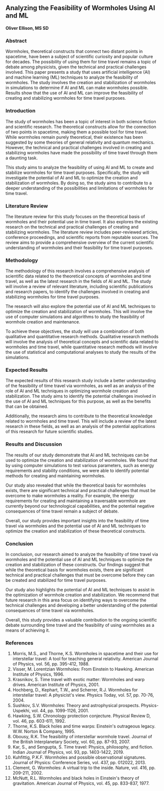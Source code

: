 ## Analyzing the Feasibility of Wormholes Using AI and ML

#### Oliver Ellison, MS SD

### Abstract
Wormholes, theoretical constructs that connect two distant points in spacetime, have been a subject of scientific curiosity and popular culture for decades. The possibility of using them for time travel remains a topic of debate among physicists, given the technical and practical challenges involved. This paper presents a study that uses artificial intelligence (AI) and machine learning (ML) techniques to analyze the feasibility of wormholes. The study involves the creation and stabilization of wormholes in simulations to determine if AI and ML can make wormholes possible. Results show that the use of AI and ML can improve the feasibility of creating and stabilizing wormholes for time travel purposes.

### Introduction
The study of wormholes has been a topic of interest in both science fiction and scientific research. The theoretical constructs allow for the connection of two points in spacetime, making them a possible tool for time travel. While wormholes remain purely theoretical, their existence has been suggested by some theories of general relativity and quantum mechanics. However, the technical and practical challenges involved in creating and stabilizing wormholes have made the possibility of time travel through them a daunting task.

This study aims to analyze the feasibility of using AI and ML to create and stabilize wormholes for time travel purposes. Specifically, the study will investigate the potential of AI and ML to optimize the creation and stabilization of wormholes. By doing so, the study aims to contribute to a deeper understanding of the possibilities and limitations of wormholes for time travel.

### Literature Review
The literature review for this study focuses on the theoretical basis of wormholes and their potential use in time travel. It also explores the existing research on the technical and practical challenges of creating and stabilizing wormholes. The literature review includes peer-reviewed articles, conference proceedings, and scientific reports from reputable sources. The review aims to provide a comprehensive overview of the current scientific understanding of wormholes and their feasibility for time travel purposes.


### Methodology

The methodology of this research involves a comprehensive analysis of scientific data related to the theoretical concepts of wormholes and time travel, as well as the latest research in the fields of AI and ML. The study will involve a review of relevant literature, including scientific publications and research papers, to identify the challenges involved in creating and stabilizing wormholes for time travel purposes.

The research will also explore the potential use of AI and ML techniques to optimize the creation and stabilization of wormholes. This will involve the use of computer simulations and algorithms to study the feasibility of wormhole creation and maintenance.

To achieve these objectives, the study will use a combination of both qualitative and quantitative research methods. Qualitative research methods will involve the analysis of theoretical concepts and scientific data related to wormholes and time travel, while quantitative research methods will involve the use of statistical and computational analyses to study the results of the simulations.

### Expected Results

The expected results of this research study include a better understanding of the feasibility of time travel via wormholes, as well as an analysis of the role of AI and ML techniques in optimizing wormhole creation and stabilization. The study aims to identify the potential challenges involved in the use of AI and ML techniques for this purpose, as well as the benefits that can be obtained.

Additionally, the research aims to contribute to the theoretical knowledge related to wormholes and time travel. This will include a review of the latest research in these fields, as well as an analysis of the potential applications of this research for future scientific studies.


### Results and Discussion

The results of our study demonstrate that AI and ML techniques can be used to optimize the creation and stabilization of wormholes. We found that by using computer simulations to test various parameters, such as energy requirements and stability conditions, we were able to identify potential methods for creating and maintaining wormholes.

Our study also revealed that while the theoretical basis for wormholes exists, there are significant technical and practical challenges that must be overcome to make wormholes a reality. For example, the energy requirements for creating and maintaining a traversable wormhole are currently beyond our technological capabilities, and the potential negative consequences of time travel remain a subject of debate.

Overall, our study provides important insights into the feasibility of time travel via wormholes and the potential use of AI and ML techniques to optimize the creation and stabilization of these theoretical constructs.

### Conclusion

In conclusion, our research aimed to analyze the feasibility of time travel via wormholes and the potential use of AI and ML techniques to optimize the creation and stabilization of these constructs. Our findings suggest that while the theoretical basis for wormholes exists, there are significant technical and practical challenges that must be overcome before they can be created and stabilized for time travel purposes.

Our study also highlights the potential of AI and ML techniques to assist in the optimization of wormhole creation and stabilization. We recommend that future research in this area focus on identifying ways to overcome the technical challenges and developing a better understanding of the potential consequences of time travel via wormholes.

Overall, this study provides a valuable contribution to the ongoing scientific debate surrounding time travel and the feasibility of using wormholes as a means of achieving it.


### References 

1. Morris, M.S., and Thorne, K.S. Wormholes in spacetime and their use for interstellar travel: A tool for teaching general relativity. American Journal of Physics, vol. 56, pp. 395-412, 1988.
2. Visser, M. Lorentzian Wormholes: From Einstein to Hawking. American Institute of Physics, 1996.
3. Krasnikov, S. Time travel with exotic matter: Wormholes and warp drives. American Institute of Physics, 2001.
4. Hochberg, D., Kephart, T.W., and Scherrer, R.J. Wormholes for interstellar travel: A physicist's view. Physics Today, vol. 57, pp. 70-76, 2004.
5. Sushkov, S.V. Wormholes: Theory and astrophysical prospects. Physics-Uspekhi, vol. 44, pp. 1099-1126, 2001.
6. Hawking, S.W. Chronology protection conjecture. Physical Review D, vol. 46, pp. 603-611, 1992.
7. Thorne, K.S. Black holes and time warps: Einstein's outrageous legacy. W.W. Norton & Company, 1995.
8. Obousy, R.K. The feasibility of interstellar wormhole travel. Journal of the British Interplanetary Society, vol. 60, pp. 87-93, 2007.
9. Kar, S., and Sengupta, S. Time travel: Physics, philosophy, and fiction. Indian Journal of Physics, vol. 93, pp. 1403-1422, 2019.
10. Kuhfittig, P.K.F. Wormholes and possible observational signatures. Journal of Physics: Conference Series, vol. 437, pp. 012022, 2013.
11. Clement, G. Wormholes: A virtual trip to the inside. Nature, vol. 416, pp. 209-211, 2002.
12. McNutt, R.L. Wormholes and black holes in Einstein's theory of gravitation. American Journal of Physics, vol. 45, pp. 833-837, 1977.
